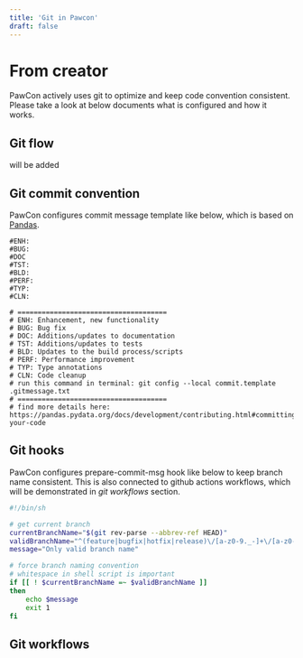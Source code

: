 ```yaml
---
title: 'Git in Pawcon'
draft: false
---
```


# From creator

PawCon actively uses git to optimize and keep code convention consistent. Please take a look at below documents what is configured and how it works.

## Git flow

will be added

## Git commit convention

PawCon configures commit message template like below, which is based on [Pandas](https://pandas.pydata.org/docs/development/contributing.html#committing-your-code).

```
#ENH:
#BUG:
#DOC
#TST:
#BLD:
#PERF:
#TYP:
#CLN:

# =====================================
# ENH: Enhancement, new functionality
# BUG: Bug fix
# DOC: Additions/updates to documentation
# TST: Additions/updates to tests
# BLD: Updates to the build process/scripts
# PERF: Performance improvement
# TYP: Type annotations
# CLN: Code cleanup
# run this command in terminal: git config --local commit.template .gitmessage.txt
# =====================================
# find more details here: https://pandas.pydata.org/docs/development/contributing.html#committing-your-code
```

## Git hooks

PawCon configures prepare-commit-msg hook like below to keep branch name consistent. This is also connected to github actions workflows, which will be demonstrated in _git workflows_ section.

```sh
#!/bin/sh

# get current branch
currentBranchName="$(git rev-parse --abbrev-ref HEAD)"
validBranchName="^(feature|bugfix|hotfix|release)\/[a-z0-9._-]+\/[a-z0-9._-]+$"
message="Only valid branch name"

# force branch naming convention
# whitespace in shell script is important
if [[ ! $currentBranchName =~ $validBranchName ]]
then
    echo $message
    exit 1
fi
```

## Git workflows
